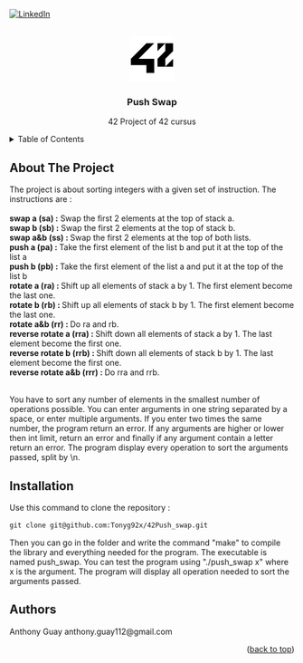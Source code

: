 <div id="top"></div>

[![LinkedIn][linkedin-shield]][linkedin-url]

<!-- PROJECT LOGO -->
<br />
<div align="center">
  <a href="https://github.com/github_username/repo_name">
    <img src="images/42_Logo.svg.png" alt="Logo" width="80" height="80">
  </a>

<h3 align="center">Push Swap</h3>

  <p align="center">
    42 Project of 42 cursus
  </p>
</div>

<!-- TABLE OF CONTENTS -->
<details>
  <summary>Table of Contents</summary>
  <ol>
    <li>
      <a href="#about-the-project">About The Project</a>
    </li>
    <li>
      <a href="#installation">Installation</a>
    </li>
    <li>
      <a href="#Authors">Authors</a>
    </li>
  </ol>
</details>

<!-- ABOUT THE PROJECT -->
## About The Project

<p align="left">
  The project is about sorting integers with a given set of instruction. The instructions are : <br><br>
  <B>swap a (sa) :</b> Swap the first 2 elements at the top of stack a.<br>
  <B>swap b (sb) :</b> Swap the first 2 elements at the top of stack b.<br>
  <B>swap a&b (ss) : </b> Swap the first 2 elements at the top of both lists.<br>
  <B>push a (pa) : </b> Take the first element of the list b and put it at the top of the list a<br>
  <B>push b (pb) : </b> Take the first element of the list a and put it at the top of the list b<br>
  <B>rotate a (ra) : </b> Shift up all elements of stack a by 1. The first element become the last one.<br>
  <B>rotate b (rb) : </b> Shift up all elements of stack b by 1. The first element become the last one.<br>
  <B>rotate a&b (rr) : </b> Do ra and rb.<br>
  <B>reverse rotate a (rra) : </b> Shift down all elements of stack a by 1. The last element become the first one.<br>
  <B>reverse rotate b (rrb) : </b> Shift down all elements of stack b by 1. The last element become the first one.<br>
  <B>reverse rotate a&b (rrr) : </b> Do rra and rrb.<br><br>
  
  You have to sort any number of elements in the smallest number of operations possible. You can enter arguments in one string separated by a space, or enter multiple arguments. If you enter two times the same number, the program return an error. If any arguments are higher or lower then int limit, return an error and finally if any argument contain a letter return an error. The program display every operation to sort the arguments passed, split by \n.
  

  <!-- INSTALLATION -->
## Installation
Use this command to clone the repository :
```markdown
git clone git@github.com:Tonyg92x/42Push_swap.git
```
Then you can go in the folder and write the command "make" to compile the library and everything needed for the program. The executable is named push_swap. You can test the program using "./push_swap x" where x is the argument. The program will display all operation needed to sort the arguments passed.
 
<!-- Authors -->
## Authors
<p align="left">
  Anthony Guay anthony.guay112@gmail.com
<p align="right">(<a href="#top">back to top</a>)</p>

<!-- MARKDOWN LINKS & IMAGES -->
<!-- https://www.markdownguide.org/basic-syntax/#reference-style-links -->
[linkedin-shield]: https://img.shields.io/badge/-LinkedIn-black.svg?style=for-the-badge&logo=linkedin&colorB=555
[linkedin-url]: https://www.linkedin.com/in/anthony-guay-75b27421b/
[product-screenshot]: images/screenshot.png
